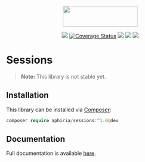 <p align="center"><a href="https://www.aphiria.com" target="_blank" title="Aphiria"><img src="https://www.aphiria.com/images/aphiria-logo.svg" width="200" height="56"></a></p>

<p align="center">
<a href="https://github.com/aphiria/sessions/actions"><img src="https://github.com/aphiria/sessions/workflows/ci/badge.svg"></a>
<a href='https://coveralls.io/github/aphiria/sessions?branch=1.x'><img src='https://coveralls.io/repos/github/aphiria/sessions/badge.svg?branch=1.x' alt='Coverage Status' /></a>
<a href="https://packagist.org/packages/aphiria/sessions"><img src="https://poser.pugx.org/aphiria/sessions/v/stable.svg"></a>
<a href="https://packagist.org/packages/aphiria/sessions"><img src="https://poser.pugx.org/aphiria/sessions/v/unstable.svg"></a>
<a href="https://packagist.org/packages/aphiria/sessions"><img src="https://poser.pugx.org/aphiria/sessions/license.svg"></a>
</p>

# Sessions

> **Note:** This library is not stable yet.

## Installation

This library can be installed via [Composer](https://getcomposer.org/download/):

```php
composer require aphiria/sessions:^1.0@dev
```

## Documentation

Full documentation is available <a href="https://www.aphiria.com/docs/1.x/sessions.html" target="_blank">here</a>.
